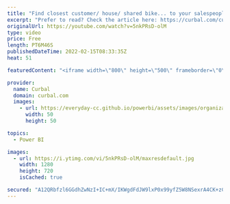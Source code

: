 ```yaml
---
title: "Find closest customer/ house/ shared bike... to your salespeople/🌋/location ;) in Power BI"
excerpt: "Prefer to read? Check the article here: https://curbal.com/curbal-learning-portal/nearest-location-based-on-lat-long-in-power-bi  Learn how to calculate the distance between two points on earth using Power BI to find the closest location to a specific position.  Harvesine calculation: https://www.igismap.com/haversine-formula-calculate-geographic-distance-earth/"
originalUrl: https://youtube.com/watch?v=5nkPRsD-olM
type: video
price: Free
length: PT6M46S
publishedDateTime: 2022-02-15T08:33:35Z
heat: 51

featuredContent: "<iframe width=\"800\" height=\"500\" frameborder=\"0\" src=\"https://www.youtube.com/embed/5nkPRsD-olM\" allow=\"accelerometer; autoplay; encrypted-media; gyroscope; picture-in-picture\" allowfullscreen></iframe>"

provider:
  name: Curbal
  domain: curbal.com
  images:
    - url: https://everyday-cc.github.io/powerbi/assets/images/organizations/curbal.com-50x50.jpg
      width: 50
      height: 50

topics:
  - Power BI

images:
  - url: https://i.ytimg.com/vi/5nkPRsD-olM/maxresdefault.jpg
    width: 1280
    height: 720
    isCached: true

secured: "A12QRbfzl6GGdhZwNzI+IC+mX/IKWgdFdJW9lxP0x99yfZ5W8NSexrA4CK+zCUIukvMbLxThcV7qBXheEDGLHQMbJpM9KnyiGFqYDjNeMY8gpABC4VVhw+oFjLs62Z581GTVrxDK/Rk/vyVf4l9tYaP0LurvypD3ZKRvUUdphGTHszypT3RtyhEmHlC1/g5iVISOw5oR6LrwRvs8ryEyOYW7hjLJu+dvgtq1pOCUe1b2Pqz/6bZYLAfVHBQ+xWuoLxC4k32IWtbLTCUK5knaLqlpO9P1aIcWfrVbmG5tvqZLBXqRmANReHo17j2GPb1ZQFYL203rJAos7poRguQ9rKxWZ+4qhO3uNxuNxaCoFYD5GiuUvkaG2GB4b3qg88yvlkX/Jwn/DhwqsLdeW06VFL7DIJHX/09LIT3Gle2+wLs=;Azx+vuwWNuj7vy/clyyswQ=="
---
```


